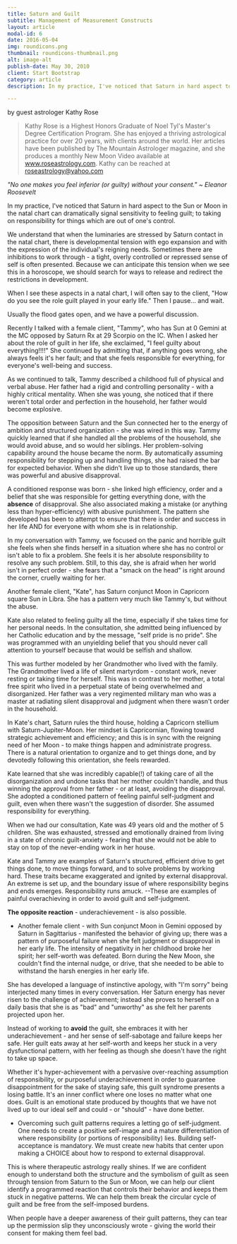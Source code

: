 ```yaml
---
title: Saturn and Guilt
subtitle: Management of Measurement Constructs
layout: article
modal-id: 6
date: 2016-05-04
img: roundicons.png
thumbnail: roundicons-thumbnail.png
alt: image-alt
publish-date: May 30, 2010
client: Start Bootstrap
category: article
description: In my practice, I've noticed that Saturn in hard aspect to the Sun or Moon in the natal chart can dramatically signal sensitivity to feeling guilt; to taking on responsibility for things which are out of one's control.

---
```

by guest astrologer Kathy Rose


>Kathy Rose is a Highest Honors Graduate of Noel Tyl's Master's Degree Certification Program. She has enjoyed a thriving astrological practice for over 20 years, with clients around the world. Her articles have been published by The Mountain Astrologer magazine, and she produces a monthly New Moon Video available at www.roseastrology.com. Kathy can be reached at roseastrology@yahoo.com


*"No one makes you feel inferior (or guilty) without your consent."
~ Eleanor Roosevelt*


In my practice, I've noticed that Saturn in hard aspect to the Sun or Moon in the natal chart can dramatically signal sensitivity to feeling guilt; to taking on responsibility for things which are out of one's control.

We understand that when the luminaries are stressed by Saturn contact in the natal chart, there is developmental tension with ego expansion and with the expression of the individual's reigning needs. Sometimes there are inhibitions to work through - a tight, overly controlled or repressed sense of self is often presented. Because we can anticipate this tension when we see this in a horoscope, we should search for ways to release and redirect the restrictions in development.

When I see these aspects in a natal chart, I will often say to the client, "How do you see the role guilt played in your early life." Then I pause... and wait.

Usually the flood gates open, and we have a powerful discussion.

Recently I talked with a female client, "Tammy", who has Sun at 0 Gemini at the MC opposed by Saturn Rx at 29 Scorpio on the IC. When I asked her about the role of guilt in her life, she exclaimed, "I feel guilty about everything!!!!" She continued by admitting that, if anything goes wrong, she always feels it's her fault; and that she feels responsible for everything, for everyone's well-being and success.

As we continued to talk, Tammy described a childhood full of physical and verbal abuse. Her father had a rigid and controlling personality - with a highly critical mentality. When she was young, she noticed that if there weren't total order and perfection in the household, her father would become explosive.

The opposition between Saturn and the Sun connected her to the energy of ambition and structured organization - she was wired in this way. Tammy quickly learned that if she handled all the problems of the household, she would avoid abuse, and so would her siblings. Her problem-solving capability around the house became the norm. By automatically assuming responsibility for stepping up and handling things, she had raised the bar for expected behavior. When she didn't live up to those standards, there was powerful and abusive disapproval.

A conditioned response was born - she linked high efficiency, order and a belief that she was responsible for getting everything done, with the **absence** of disapproval. She also associated making a mistake (or anything less than hyper-efficiency) with abusive punishment. The pattern she developed has been to attempt to ensure that there is order and success in her life AND for everyone with whom she is in relationship.

In my conversation with Tammy, we focused on the panic and horrible guilt she feels when she finds herself in a situation where she has no control or isn't able to fix a problem. She feels it is her absolute responsibility to resolve any such problem. Still, to this day, she is afraid when her world isn't in perfect order - she fears that a "smack on the head" is right around the corner, cruelly waiting for her.

Another female client, "Kate", has Saturn conjunct Moon in Capricorn square Sun in Libra. She has a pattern very much like Tammy's, but without the abuse.

Kate also related to feeling guilty all the time, especially if she takes time for her personal needs. In the consultation, she admitted being influenced by her Catholic education and by the message, "self pride is no pride". She was programmed with an unyielding belief that you should never call attention to yourself because that would be selfish and shallow.

This was further modeled by her Grandmother who lived with the family. The Grandmother lived a life of silent martyrdom - constant work, never resting or taking time for herself. This was in contrast to her mother, a total free spirit who lived in a perpetual state of being overwhelmed and disorganized. Her father was a very regimented military man who was a master at radiating silent disapproval and judgment when there wasn't order in the household.

In Kate's chart, Saturn rules the third house, holding a Capricorn stellium with Saturn-Jupiter-Moon. Her mindset is Capricornian, flowing toward strategic achievement and efficiency; and this is in sync with the reigning need of her Moon - to make things happen and administrate progress. There is a natural orientation to organize and to get things done, and by devotedly following this orientation, she feels rewarded.

Kate learned that she was incredibly capable(!) of taking care of all the disorganization and undone tasks that her mother couldn't handle, and thus winning the approval from her father - or at least, avoiding the disapproval. She adopted a conditioned pattern of feeling painful self-judgment and guilt, even when there wasn't the suggestion of disorder. She assumed responsibility for everything.

When we had our consultation, Kate was 49 years old and the mother of 5 children. She was exhausted, stressed and emotionally drained from living in a state of chronic guilt-anxiety - fearing that she would not be able to stay on top of the never-ending work in her house.

Kate and Tammy are examples of Saturn's structured, efficient drive to get things done, to move things forward, and to solve problems by working hard. These traits became exaggerated and ignited by external disapproval. An extreme is set up, and the boundary issue of where responsibility begins and ends emerges. Responsibility runs amuck. --These are examples of painful overachieving in order to avoid guilt and self-judgment.

**The opposite reaction** - underachievement - is also possible.

- Another female client - with Sun conjunct Moon in Gemini opposed by Saturn in Sagittarius - manifested the behavior of giving up; there was a pattern of purposeful failure when she felt judgment or disapproval in her early life. The intensity of negativity in her childhood broke her spirit; her self-worth was defeated. Born during the New Moon, she couldn't find the internal nudge, or drive, that she needed to be able to withstand the harsh energies in her early life.

She has developed a language of instinctive apology, with "I'm sorry" being interjected many times in every conversation. Her Saturn energy has never risen to the challenge of achievement; instead she proves to herself on a daily basis that she is as "bad" and "unworthy" as she felt her parents projected upon her.

Instead of working to **avoid** the guilt, she embraces it with her underachievement - and her sense of self-sabotage and failure keeps her safe. Her guilt eats away at her self-worth and keeps her stuck in a very dysfunctional pattern, with her feeling as though she doesn't have the right to take up space.

Whether it's hyper-achievement with a pervasive over-reaching assumption of responsibility, or purposeful underachievement in order to guarantee disappointment for the sake of staying safe, this guilt syndrome presents a losing battle. It's an inner conflict where one loses no matter what one does. Guilt is an emotional state produced by thoughts that we have not lived up to our ideal self and could - or "should" - have done better.

- Overcoming such guilt patterns requires a letting go of self-judgment. One needs to create a positive self-image and a mature differentiation of where responsibility (or portions of responsibility) lies. Building self-acceptance is mandatory. We must create new habits that center upon making a CHOICE about how to respond to external disapproval.

This is where therapeutic astrology really shines. If we are confident enough to understand both the structure and the symbolism of guilt as seen through tension from Saturn to the Sun or Moon, we can help our client identify a programmed reaction that controls their behavior and keeps them stuck in negative patterns. We can help them break the circular cycle of guilt and be free from the self-imposed burdens.

When people have a deeper awareness of their guilt patterns, they can tear up the permission slip they unconsciously wrote - giving the world their consent for making them feel bad.